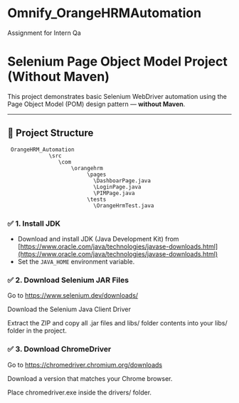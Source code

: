 # Omnify_OrangeHRMAutomation
 Assignment for Intern Qa

 # Selenium Page Object Model Project (Without Maven)

This project demonstrates basic Selenium WebDriver automation using the Page Object Model (POM) design pattern — **without Maven**.

---

## 📁 Project Structure
     OrangeHRM_Automation
                 \src
                    \com
                        \orangehrm
                             \pages
                               \DashboarPage.java
                               \LoginPage.java
                               \PIMPage.java
                             \tests
                               \OrangeHrmTest.java
### ✅ 1. Install JDK
- Download and install JDK (Java Development Kit) from [https://www.oracle.com/java/technologies/javase-downloads.html](https://www.oracle.com/java/technologies/javase-downloads.html)
- Set the `JAVA_HOME` environment variable.
### ✅ 2. Download Selenium JAR Files
Go to https://www.selenium.dev/downloads/

Download the Selenium Java Client Driver

Extract the ZIP and copy all .jar files and libs/ folder contents into your libs/ folder in the project.

### ✅ 3. Download ChromeDriver
Go to https://chromedriver.chromium.org/downloads

Download a version that matches your Chrome browser.

Place chromedriver.exe inside the drivers/ folder.


